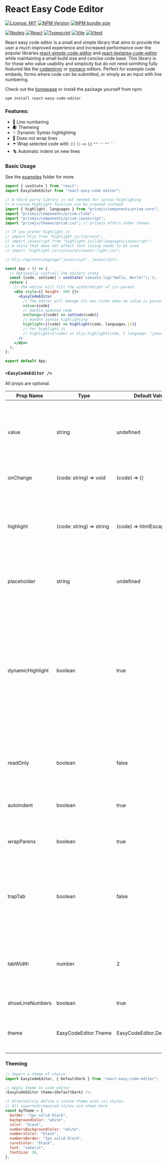 # React Easy Code Editor

[![License: MIT][license-badge]][license-link]
[![NPM Version][npm-version-badge]][npm-version-link]
[![NPM bundle size][npm-bundle-size-badge]][npm-bundle-size-link]

[![Nodejs][nodejs-badge]][nodejs-link]
[![React][react-badge]][react-link]
[![Typescript][typescript-badge]][typescript-link]
[![Vite][vite-badge]][vite-link]
[![Vitest][vitest-badge]][vitest-link]

React easy code editor is a small and simple library that aims to provide the user a much improved experience and increased performance over the popular libraries [react-simple-code-editor](https://github.com/react-simple-code-editor/react-simple-code-editor) and [react-textarea-code-editor](https://github.com/uiwjs/react-textarea-code-editor) while maintaining a small build size and concise code base. This library is for those who value usability and simplicity but do not need somthing fully featured like the [codemirror](https://github.com/codemirror/dev/) or [monaco](https://github.com/microsoft/monaco-editor) editors. Perfect for example code embeds, forms where code can be submitted, or simply as an input with line numbering.

Check out the [homepage](https://danielcrosby76.github.io/react-easy-code-editor/) or install the package yourself from npm:

```sh
npm install react-easy-code-editor
```

### Features:

- 🔢 Line numbering
- 🌒 Themeing
- ✨ Dynamic Syntax highlighting
- 📜 Does not wrap lines
- ☂️ Wrap selected code with: `[]` `()` `<>` `{}` `""` `''` `""` ` `` `
- 🪜 Automatic indent on new lines

### Basic Usage

See the [examples](examples/) folder for more.

```jsx
import { useState } from "react";
import EasyCodeEditor from "react-easy-code-editor";

// A third party library is not needed for syntax highlighing
// A custom highlight function can be created instead
import { highlight, languages } from "prismjs/components/prism-core";
import "prismjs/components/prism-clike";
import "prismjs/components/prism-javascript";
import "prismjs/themes/prism.css"; // prismjs offers other themes

// If you prefer highlight.js
// import hljs from "highlight.js/lib/core";
// import javascript from "highlight.js/lib/languages/javascript";
// A style that does not affect font sizing needs to be used
// import "highlight.js/styles/qtcreator-light.css";

// hljs.registerLanguage("javascript", javascript);

const App = () => {
  // Optionally controll the editors state
  const [code, setCode] = useState(`console.log("Hello, World!");`);
  return (
    // The editor will fill the width/height of its parent
    <div style={{ height: 500 }}>
      <EasyCodeEditor
        // The editor will manage its own state when no value is passed in
        value={code}
        // Handle updated code
        onChange={(code) => setCode(code)}
        // Handle syntax highlighting
        highlight={(code) => highlight(code, languages.js)}
        // For highlight.js
        // highlight={(code) => hljs.highlight(code, { language: "javascript" }).value}
      />
    </div>
  );
};

export default App;
```

### `<EasyCodeEditor />`

All props are optional.

| Prop Name        | Type                     | Default Value               | Description                                                                                                                                                                                                                    |
| ---------------- | ------------------------ | --------------------------- | ------------------------------------------------------------------------------------------------------------------------------------------------------------------------------------------------------------------------------ |
| value            | string                   | undefined                   | The value(code) to display in the editor. The editor will manage it's own state if no value is passed in.                                                                                                                      |
| onChange         | (code: string) => void   | (code) => {}                | Listen to any value changes in the editor.                                                                                                                                                                                     |
| highlight        | (code: string) => string | (code) => htmlEscapedCode   | Function to handle syntax highlighting. Html characters should be escaped if a custom function is used.                                                                                                                        |
| placeholder      | string                   | undefined                   | Placeholder to display when no code is present in the editor.                                                                                                                                                                  |
| dynamicHighlight | boolean                  | true                        | Enable or disable highlighting the currently visible range of lines in the editor. Disabling may cause degraded performace on larger documents. If the parent element does not have a set height then this should be disabled. |
| readOnly         | boolean                  | false                       | Disables the editor allowing only viewing the current value.                                                                                                                                                                   |
| autoIndent       | boolean                  | true                        | Maintain the current level of indentation on new lines.                                                                                                                                                                        |
| wrapParens       | boolean                  | true                        | Wrap selected code with: `[]` `()` `<>` `{}` `""` `''` `""` ` `` `                                                                                                                                                             |
| trapTab          | boolean                  | false                       | Trap the tab character in the editor for indentation with the tab key. You should avoid doing this for accessibility reasons.                                                                                                  |
| tabWidth         | number                   | 2                           | Determines the number of spaces to be inserted on tab key press. Ignored if trapTab is false.                                                                                                                                  |
| showLineNumbers  | boolean                  | true                        | Show or hide line numbers.                                                                                                                                                                                                     |
| theme            | EasyCodeEditor.Theme     | EasyCodeEditor.DefaultLight | Simple styling for the editor using a theme object.                                                                                                                                                                            |

### Theming

```js
// Import a theme of choice
import EasyCodeEditor, { DefaultDark } from "react-easy-code-editor";

// Apply theme to code editor
<EasyCodeEditor theme={DefaultDark} />;

// Alternativly define a custom theme with css styles
// All suported/required styles are shown here
const myTheme = {
  border: "1px solid black",
  backgroundColor: "white",
  color: "black",
  numbersBackgroundColor: "white",
  numbersColor: "black",
  numbersBorder: "1px solid black",
  caretColor: "black",
  font: "inherit",
  fontSize: 16,
};
```

[license-badge]: https://img.shields.io/badge/License-MIT-purple.svg?style=for-the-badge
[license-link]: https://opensource.org/licenses/MIT
<!-- logo=npm -->
[npm-version-badge]: https://img.shields.io/npm/v/react-easy-code-editor?&logoColor=CB3837&style=for-the-badge&color=CB3837&
[npm-version-link]: https://www.npmjs.com/package/react-easy-code-editor
[npm-bundle-size-badge]: https://img.shields.io/bundlephobia/minzip/react-easy-code-editor?style=for-the-badge
[npm-bundle-size-link]: https://bundlephobia.com/package/react-easy-code-editor
[nodejs-badge]: https://shields.io/badge/Node-black?logo=nodedotjs&logoColor=white&style=flat-square
[nodejs-link]: https://nodejs.org/
[react-badge]: https://shields.io/badge/React-black?logo=React&logoColor=white&style=flat-square
[react-link]: https://react.dev/
[typescript-badge]: https://shields.io/badge/TypeScript-black?logo=TypeScript&logoColor=FFF&style=flat-square
[typescript-link]: https://www.typescriptlang.org/
[vite-badge]: https://img.shields.io/badge/vite-black?style=flat-square&logo=vite&logoColor=white
[vite-link]: https://vitejs.dev/
[vitest-badge]: https://img.shields.io/badge/vitest-black?style=flat-square&logo=vitest&logoColor=white
[vitest-link]: https://vitest.dev/
